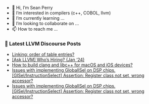 - 👋 Hi, I’m Sean Perry
- 👀 I’m interested in compilers (c++, COBOL, llvm)
- 🌱 I’m currently learning ...
- 💞️ I’m looking to collaborate on ...
- 📫 How to reach me ...

<!---
s66perry/s66perry is a ✨ special ✨ repository because its `README.md` (this file) appears on your GitHub profile.
You can click the Preview link to take a look at your changes.
--->
### 📕 Latest LLVM Discourse Posts

<!-- DISCOURSE-LLVM:START -->
- [Linking: order of table entries?](https://discourse.llvm.org/t/linking-order-of-table-entries/76242#post_1)
- [[Ask LLVM] Who’s Hiring? &lpar;Jan ‘24&rpar;](https://discourse.llvm.org/t/ask-llvm-who-s-hiring-jan-24/76198#post_12)
- [How to build clang and libc++ for macOS and iOS devices?](https://discourse.llvm.org/t/how-to-build-clang-and-libc-for-macos-and-ios-devices/70134?page=2#post_22)
- [Issues with implementing GlobalISel on DSP chips. [GISel/InstructionSelect] Assertion: Register class not set, wrong accessor?](https://discourse.llvm.org/t/issues-with-implementing-globalisel-on-dsp-chips-gisel-instructionselect-assertion-register-class-not-set-wrong-accessor/76234#post_2)
- [Issues with implementing GlobalISel on DSP chips. [GISel/InstructionSelect] Assertion: Register class not set, wrong accessor?](https://discourse.llvm.org/t/issues-with-implementing-globalisel-on-dsp-chips-gisel-instructionselect-assertion-register-class-not-set-wrong-accessor/76234#post_1)
<!-- DISCOURSE-LLVM:END -->
